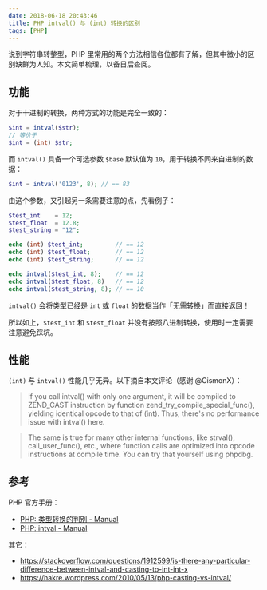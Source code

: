 ```yaml
---
date: 2018-06-18 20:43:46
title: PHP intval() 与 (int) 转换的区别
tags: [PHP]
---
```


说到字符串转整型，PHP 里常用的两个方法相信各位都有了解，但其中微小的区别缺鲜为人知。本文简单梳理，以备日后查阅。

## 功能

对于十进制的转换，两种方式的功能是完全一致的：

```php
$int = intval($str);
// 等价于
$int = (int) $str;
```

而 `intval()` 具备一个可选参数 `$base` 默认值为 `10`，用于转换不同来自进制的数据：

```php
$int = intval('0123', 8); // == 83
```

由这个参数，又引起另一条需要注意的点，先看例子：

```php
$test_int    = 12;
$test_float  = 12.8;
$test_string = "12";

echo (int) $test_int;         // == 12
echo (int) $test_float;       // == 12
echo (int) $test_string;      // == 12

echo intval($test_int, 8);    // == 12
echo intval($test_float, 8)   // == 12
echo intval($test_string, 8); // == 10
```

`intval()` 会将类型已经是 `int` 或 `float` 的数据当作「无需转换」而直接返回！

所以如上，`$test_int` 和 `$test_float` 并没有按照八进制转换，使用时一定需要注意避免踩坑。

## 性能

`(int)` 与 `intval()` 性能几乎无异。以下摘自本文评论（感谢 @CismonX）：

> If you call intval() with only one argument, it will be compiled to ZEND_CAST instruction by function zend_try_compile_special_func(), yielding identical opcode to that of (int). Thus, there's no performance issue with intval() here.

> The same is true for many other internal functions, like strval(), call_user_func(), etc., where function calls are optimized into opcode instructions at compile time. You can try that yourself using phpdbg.

## 参考

PHP 官方手册：

- [PHP: 类型转换的判别 - Manual](http://php.net/manual/zh/language.types.type-juggling.php)
- [PHP: intval - Manual](http://php.net/manual/zh/function.intval.php)

其它：

- <https://stackoverflow.com/questions/1912599/is-there-any-particular-difference-between-intval-and-casting-to-int-int-x>
- <https://hakre.wordpress.com/2010/05/13/php-casting-vs-intval/>
